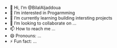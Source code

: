 - 👋 Hi, I’m @BilalAljaddoua
- 👀 I’m interested in Progarmming  
- 🌱 I’m currently learning building intersting projects
- 💞️ I’m looking to collaborate on ...
- 📫 How to reach me ...
- 😄 Pronouns: ...
- ⚡ Fun fact: ...

<!---
BilalAljaddoua/BilalAljaddoua is a ✨ special ✨ repository because its `README.md` (this file) appears on your GitHub profile.
You can click the Preview link to take a look at your changes.
--->
